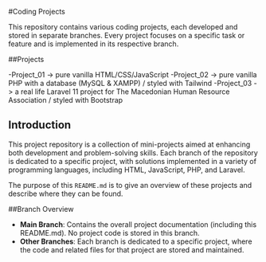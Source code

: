 #Coding Projects

This repository contains various coding projects, each developed and stored in separate branches. Every project focuses on a specific task or feature and is implemented in its respective branch.

##Projects

-Project_01 -> pure vanilla HTML/CSS/JavaScript
-Project_02 -> pure vanilla PHP with a database (MySQL & XAMPP) / styled with Tailwind 
-Project_03 -> a real life Laravel 11 project for The Macedonian Human Resource Association / styled with Bootstrap


## Introduction

This project repository is a collection of mini-projects aimed at enhancing both development and problem-solving skills. Each branch of the repository is dedicated to a specific project, with solutions implemented in a variety of programming languages, including HTML, JavaScript, PHP, and Laravel.

The purpose of this `README.md` is to give an overview of these projects and describe where they can be found.

##Branch Overview

- **Main Branch**: Contains the overall project documentation (including this README.md). No project code is stored in this branch.
- **Other Branches**: Each branch is dedicated to a specific project, where the code and related files for that project are stored and maintained.
